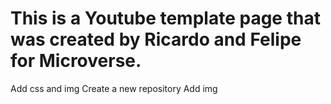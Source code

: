 # This is a Youtube template page that was created by Ricardo and Felipe for Microverse.

Add css and img
Create a new repository
Add img
